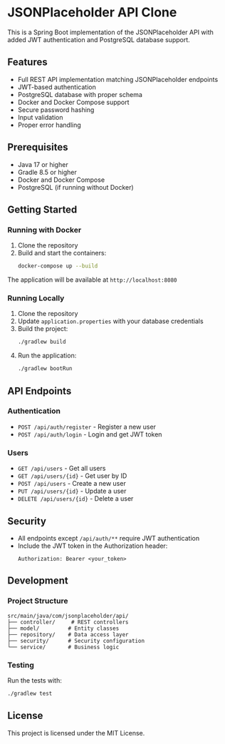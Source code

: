 # JSONPlaceholder API Clone

This is a Spring Boot implementation of the JSONPlaceholder API with added JWT authentication and PostgreSQL database support.

## Features

- Full REST API implementation matching JSONPlaceholder endpoints
- JWT-based authentication
- PostgreSQL database with proper schema
- Docker and Docker Compose support
- Secure password hashing
- Input validation
- Proper error handling

## Prerequisites

- Java 17 or higher
- Gradle 8.5 or higher
- Docker and Docker Compose
- PostgreSQL (if running without Docker)

## Getting Started

### Running with Docker

1. Clone the repository
2. Build and start the containers:
   ```bash
   docker-compose up --build
   ```

The application will be available at `http://localhost:8080`

### Running Locally

1. Clone the repository
2. Update `application.properties` with your database credentials
3. Build the project:
   ```bash
   ./gradlew build
   ```
4. Run the application:
   ```bash
   ./gradlew bootRun
   ```

## API Endpoints

### Authentication

- `POST /api/auth/register` - Register a new user
- `POST /api/auth/login` - Login and get JWT token

### Users

- `GET /api/users` - Get all users
- `GET /api/users/{id}` - Get user by ID
- `POST /api/users` - Create a new user
- `PUT /api/users/{id}` - Update a user
- `DELETE /api/users/{id}` - Delete a user

## Security

- All endpoints except `/api/auth/**` require JWT authentication
- Include the JWT token in the Authorization header:
  ```
  Authorization: Bearer <your_token>
  ```

## Development

### Project Structure

```
src/main/java/com/jsonplaceholder/api/
├── controller/     # REST controllers
├── model/         # Entity classes
├── repository/    # Data access layer
├── security/      # Security configuration
└── service/       # Business logic
```

### Testing

Run the tests with:
```bash
./gradlew test
```

## License

This project is licensed under the MIT License. 